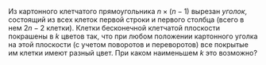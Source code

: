 Из картонного клетчатого прямоугольника $n\times (n-1)$
вырезан *уголок*, состоящий из всех клеток первой строки и первого 
столбца (всего в нем $2n-2$ клетки). Клетки бесконечной клетчатой 
плоскости покрашены в $k$ цветов так, что при любом положении картонного 
уголка на этой плоскости (с учетом поворотов и переворотов) все покрытые 
им клетки имеют разный цвет. При каком наименьшем $k$ это возможно?